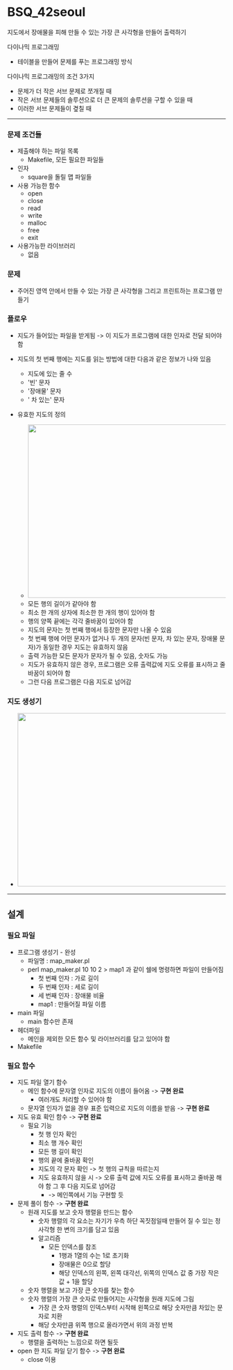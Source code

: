 # BSQ_42seoul
지도에서 장애물을 피해 만들 수 있는 가장 큰 사각형을 만들어 출력하기

다이나믹 프로그래밍

- 테이블을 만들어 문제를 푸는 프로그래밍 방식


다이나믹 프로그래밍의 조건 3가지

- 문제가 더 작은 서브 문제로 쪼개질 때
- 작은 서브 문제들의 솔루션으로 더 큰 문제의 솔루션을 구할 수 있을 때
- 이러한 서브 문제들이 곂칠 때
---

### 문제 조건들

- 제출해야 하는 파일 목록
	- Makefile, 모든 필요한 파일들
- 인자
	- square을 돌릴 맵 파일들
- 사용 가능한 함수
	- open
	- close
	- read
	- write
	- malloc
	- free
	- exit
- 사용가능한 라이브러리
	- 없음


### 문제

- 주어진 영역 안에서 만들 수 있는 가장 큰 사각형을 그리고 프린트하는 프로그램 만들기


### 플로우

- 지도가 들어있는 파일을 받게됨 -> 이 지도가 프로그램에 대한 인자로 전달 되어야 함
- 지도의 첫 번째 행에는 지도를 읽는 방법에 대한 다음과 같은 정보가 나와 있음
	- 지도에 있는 줄 수
	- '빈' 문자
	- '장애물' 문자
	- ' 차 있는' 문자
	  
- 유효한 지도의 정의
  	- <img src="https://user-images.githubusercontent.com/78855847/154825456-57136b40-1ae3-4fe2-81ae-c7d13f2cf7fc.png" width="500" height="400">
	- 모든 행의 길이가 같아야 함
	- 최소 한 개의 상자에 최소한 한 개의 행이 있어야 함
	- 행의 양쪽 끝에는 각각 줄바꿈이 있어야 함
	- 지도의 문자는 첫 번째 행에서 등장한 문자만 나올 수 있음
	- 첫 번째 행에 어떤 문자가 없거나 두 개의 문자(빈 문자, 차 있는 문자, 장애물 문자)가 동일한 경우 지도는 유효하지 않음
	- 출력 가능한 모든 문자가 문자가 될 수 있음, 숫자도 가능
	- 지도가 유효하지 않은 경우, 프로그램은 오류 출력값에 지도 오류를 표시하고 줄 바꿈이 되어야 함
	- 그런 다음 프로그램은 다음 지도로 넘어감


### 지도 생성기
- <img src="https://user-images.githubusercontent.com/78855847/154825459-eec9b710-bc03-4dd8-9ab0-94c741f8682b.png" width="500" height="400">


---

## 설계



### 필요 파일

- 프로그램 생성기 - 완성
	- 파일명 : map_maker.pl
	- perl map_maker.pl 10 10 2 > map1 과 같이 쉘에 명령하면 파일이 만들어짐
		- 첫 번째 인자 : 가로 길이
		- 두 번째 인자 : 세로 길이
		- 세 번째 인자 : 장애물 비율
		- map1 : 만들어질 파일 이름
- main 파일
	- main 함수만 존재
- 헤더파일
	- 메인을 제외한 모든 함수 및 라이브러리를 담고 있어야 함
- Makefile


### 필요 함수 
- 지도 파일 열기 함수
	- 메인 함수에 문자열 인자로 지도의 이름이 들어옴	-> **구현 완료**
		- 여러개도 처리할 수 있어야 함
	- 문자열 인자가 없을 경우 표준 입력으로 지도의 이름을 받음	-> **구현 완료**
- 지도 유효 확인 함수	-> **구현 완료**
	- 필요 기능
		- 첫 행 인자 확인
		- 최소 행 개수 확인
		- 모든 행 길이 확인
		- 행의 끝에 줄바꿈 확인
		- 지도의 각 문자 확인 -> 첫 행의 규칙을 따르는지
		- 지도 유효하지 않을 시 -> 오류 출력 값에 지도 오류를 표시하고 줄바꿈 해야 함 그 후 다음 지도로 넘어감
			- ->  메인쪽에서 기능 구현할 듯
- 문제 풀이 함수	-> **구현 완료**
	- 원래 지도를 보고 숫자 행렬을 만드는 함수
		- 숫자 행렬의 각 요소는 자기가 우측 하단 꼭짓점일때 만들어 질 수 있는 정사각형 한 변의 크기를 담고 있음
		- 알고리즘
			- 모든 인덱스를 참조
				- 1행과 1열의 수는 1로 초기화
				- 장애물은 0으로 할당
				- 해당 인덱스의 왼쪽, 왼쪽 대각선, 위쪽의 인덱스 값 중 가장 작은 값 + 1을 할당
	- 숫자 행렬을 보고 가장 큰 숫자를 찾는 함수
	- 숫자 행렬의 가장 큰 숫자로 만들어지는 사각형을 원래 지도에 그림
		- 가장 큰 숫자 행렬의 인덱스부터 시작해 왼쪽으로 해당 숫자만큼 차있는 문자로 치환
		- 해당 숫자만큼 위쪽 행으로 올라가면서 위의 과정 반복
- 지도 출력 함수	-> **구현 완료**
	- 행렬을 출력하는 느낌으로 하면 될듯
- open 한 지도 파일 닫기 함수	-> **구현 완료**
	- close 이용
